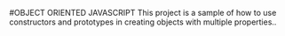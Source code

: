 #OBJECT ORIENTED JAVASCRIPT
This project is a sample of how to use constructors and prototypes in creating
objects with multiple properties..

